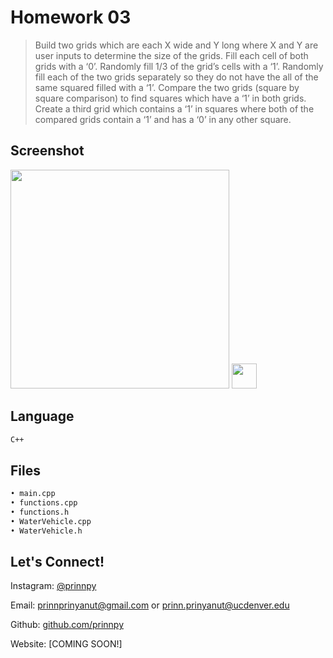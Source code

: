 
# Homework 03
> Build two grids which are each X wide and Y long where X and Y are user inputs to determine
the size of the grids. Fill each cell of both grids with a ‘0’. Randomly fill 1/3 of the grid’s cells
with a ‘1’. Randomly fill each of the two grids separately so they do not have the all of
the same squared filled with a ‘1’. Compare the two grids (square by square comparison) to
find squares which have a ‘1’ in both grids. Create a third grid which contains a ‘1’ in squares
where both of the compared grids contain a ‘1’ and has a ‘0’ in any other square.

## Screenshot

<img src="https://media.giphy.com/media/1k0AphNwlh8QAVwWXg/giphy.gif" width="350">
<img src="https://media.giphy.com/media/vFKqnCdLPNOKc/giphy.gif" width="40" height="40" />

## Language
```sh
C++
```

## Files
```sh
• main.cpp 
• functions.cpp
• functions.h
• WaterVehicle.cpp 
• WaterVehicle.h
```

## Let's Connect!

Instagram: [@prinnpy](https://www.instagram.com/prinnpy)

Email: prinnprinyanut@gmail.com or prinn.prinyanut@ucdenver.edu

Github: [github.com/prinnpy](https://github.com/prinnpy)

Website: [COMING SOON!]
